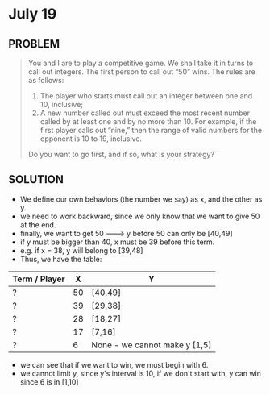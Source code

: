 # July 19

## PROBLEM

> You and I are to play a competitive game. We shall take it in turns to call out integers. The first person to call out “50” wins. The rules are as follows:
>
> 1. The player who starts must call out an integer between one and 10, inclusive;
> 2. A new number called out must exceed the most recent number called by at least one and by no more than 10. For example, if the first player calls out “nine,” then the range of valid numbers for the opponent is 10 to 19, inclusive.
>
> Do you want to go first, and if so, what is your strategy?

## SOLUTION

* We define our own behaviors (the number we say) as x, and the other as y.
* we need to work backward, since we only know that we want to give 50 at the end.
* finally, we want to get 50 --->  y before 50 can only be \[40,49]
* if y must be bigger than 40, x must be 39 before this term.
* e.g. if x = 38, y will belong to \[39,48]
* Thus, we have the table:

| Term / Player | X  | Y                              |
| ------------- | -- | ------------------------------ |
| ?             | 50 | \[40,49]                       |
| ?             | 39 | \[29,38]                       |
| ?             | 28 | \[18,27]                       |
| ?             | 17 | \[7,16]                        |
| ?             | 6  | None - we cannot make y \[1,5] |

* we can see that if we want to win, we must begin with 6.
* we cannot limit y, since y's interval is 10, if we don't start with, y can win since 6 is in \[1,10]&#x20;

